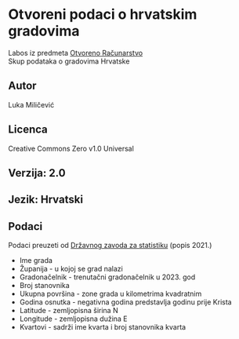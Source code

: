 # Otvoreni podaci o hrvatskim gradovima
Labos iz predmeta [Otvoreno Računarstvo](https://www.fer.unizg.hr/predmet/or)     
Skup podataka o gradovima Hrvatske

## Autor
Luka Miličević
## Licenca
Creative Commons Zero v1.0 Universal
## Verzija: 2.0
## Jezik: Hrvatski
## Podaci
Podaci preuzeti od [Državnog zavoda za statistiku](https://dzs.gov.hr/) (popis 2021.)
  - Ime grada
  - Županija - u kojoj se grad nalazi
  - Gradonačelnik - trenutačni gradonačelnik u 2023. god
  - Broj stanovnika
  - Ukupna površina - zone grada u kilometrima kvadratnim
  - Godina osnutka - negativna godina predstavlja godinu prije Krista
  - Latitude - zemljopisna širina N
  - Longitude - zemljopisna dužina E
  - Kvartovi - sadrži ime kvarta i broj stanovnika kvarta
